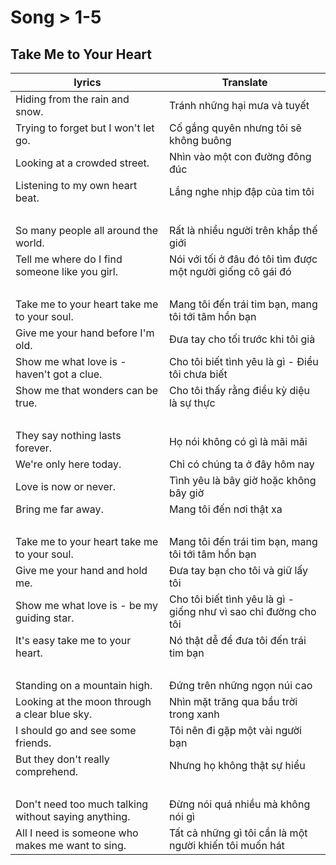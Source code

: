 # Song > 1-5

## Take Me to Your Heart

lyrics | Translate
------------ | -------------
Hiding from the rain and snow. | Tránh những hại mưa và tuyết
Trying to forget but I won't let go. | Cố gắng quyên nhưng tôi sẽ không buông
Looking at a crowded street. | Nhìn vào một con đường đông đúc
Listening to my own heart beat. | Lắng nghe nhịp đập của tim tôi
&nbsp;&nbsp;&nbsp; |
So many people all around the world. | Rất là nhiều người trên khắp thế giới
Tell me where do I find someone like you girl. | Nói với tối ở đâu đó tôi tìm được một người giống cô gái đó
&nbsp;&nbsp;&nbsp; |
Take me to your heart take me to your soul. | Mang tôi đến trái tim bạn, mang tôi tới tâm hồn bạn
Give me your hand before I'm old.| Đưa tay cho tối trước khi tôi già
Show me what love is - haven't got a clue. | Cho tôi biết tình yêu là gì - Điều tôi chưa biết
Show me that wonders can be true. | Cho tôi thấy rằng điều kỳ diệu là sự thực
&nbsp;&nbsp;&nbsp; |
They say nothing lasts forever. | Họ nói không có gì là mãi mãi
We're only here today. | Chỉ có chúng ta ở đây hôm nay
Love is now or never. | Tình yêu là bây giờ hoặc không bây giờ
Bring me far away. | Mang tôi đến nơi thật xa
&nbsp;&nbsp;&nbsp; |
Take me to your heart take me to your soul. | Mang tôi đến trái tim bạn, mang tôi tới tâm hồn bạn
Give me your hand and hold me. | Đưa tay bạn cho tôi và giữ lấy tôi
Show me what love is - be my guiding star. | Cho tôi biết tình yêu là gì - giống như vì sao chỉ đường cho tôi
It's easy take me to your heart. | Nó thật dễ để đưa tôi đến trái tim bạn
&nbsp;&nbsp;&nbsp; |
Standing on a mountain high. | Đứng trên những ngọn núi cao
Looking at the moon through a clear blue sky. | Nhìn mặt trăng qua bầu trời trong xanh
I should go and see some friends. | Tôi nên đi gặp một vài người bạn
But they don't really comprehend. | Nhưng họ không thật sự hiểu
&nbsp;&nbsp;&nbsp; |
Don't need too much talking without saying anything. | Đừng nói quá nhiều mà không nói gì
All I need is someone who makes me want to sing. | Tất cả những gì tôi cần là một người khiến tôi muốn hát
